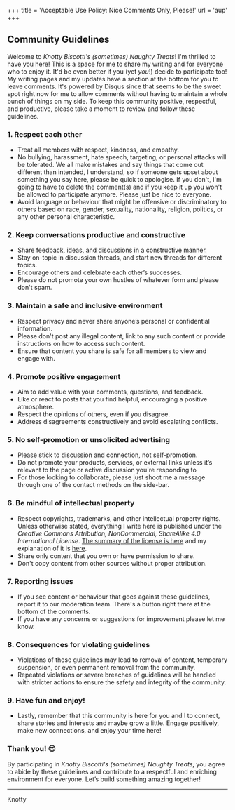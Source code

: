 +++
title = 'Acceptable Use Policy: Nice Comments Only, Please!'
url = 'aup'
+++

## Community Guidelines

Welcome to *Knotty Biscotti's (sometimes) Naughty Treats*! I'm thrilled to have you here! This is a space for me to share my writing and for everyone who to enjoy it.  It'd be even better if you (yet *you*!) decide to participate too!  My writing pages and my updates have a section at the bottom for you to leave comments.  It's powered by Disqus since that seems to be the sweet spot right now for me to allow comments without having to maintain a whole bunch of things on my side. To keep this community positive, respectful, and productive, please take a moment to review and follow these guidelines.

### 1. **Respect each other**

- Treat all members with respect, kindness, and empathy.
- No bullying, harassment, hate speech, targeting, or personal attacks will be tolerated. We all make mistakes and say things that come out different than intended, I understand, so if someone gets upset about something you say here, please be quick to apologise. If you don't, I'm going to have to delete the comment(s) and if you keep it up you won't be allowed to participate anymore. Please just be nice to everyone.
- Avoid language or behaviour that might be offensive or discriminatory to others based on race, gender, sexuality, nationality, religion, politics, or any other personal characteristic.

### 2. **Keep conversations productive and constructive**

- Share feedback, ideas, and discussions in a constructive manner.
- Stay on-topic in discussion threads, and start new threads for different topics.
- Encourage others and celebrate each other’s successes.
- Please do not promote your own hustles of whatever form and please don't spam.

### 3. **Maintain a safe and inclusive environment**

- Respect privacy and never share anyone’s personal or confidential information.    
- Please don't post any illegal content, link to any such content or provide instructions on how to access such content.   
- Ensure that content you share is safe for all members to view and engage with.

### 4. **Promote positive engagement**

- Aim to add value with your comments, questions, and feedback.
- Like or react to posts that you find helpful, encouraging a positive atmosphere.
- Respect the opinions of others, even if you disagree.
- Address disagreements constructively and avoid escalating conflicts.

### 5. **No self-promotion or unsolicited advertising**

- Please stick to discussion and connection, not self-promotion.
- Do not promote your products, services, or external links unless it’s relevant to the page or active discussion you're responding to
- For those looking to collaborate, please just shoot me a message through one of the contact methods on the side-bar.

### 6. **Be mindful of intellectual property**

- Respect copyrights, trademarks, and other intellectual property rights.  Unless otherwise stated, everything I write here is published under the *Creative Commons Attribution, NonCommercial, ShareAlike 4.0 International License*.  [The summary of the license is here](https://creativecommons.org/licenses/by-nc-sa/4.0/) and my explanation of it is [here](license.md).
- Share only content that you own or have permission to share.
- Don't copy content from other sources without proper attribution. 

### 7. **Reporting issues**

- If you see content or behaviour that goes against these guidelines, report it to our moderation team.  There's a button right there at the bottom of the comments.
- If you have any concerns or suggestions for improvement please let me know.

### 8. **Consequences for violating guidelines**

- Violations of these guidelines may lead to removal of content, temporary suspension, or even permanent removal from the community.
- Repeated violations or severe breaches of guidelines will be handled with stricter actions to ensure the safety and integrity of the community.

### 9. **Have fun and enjoy!**

- Lastly, remember that this community is here for you and I to connect, share stories and interests and maybe grow a little. Engage positively, make new connections, and enjoy your time here!

### **Thank you! 😍**

By participating in *Knotty Biscotti's (sometimes) Naughty Treats*, you agree to abide by these guidelines and contribute to a respectful and enriching environment for everyone. Let’s build something amazing together!

***
<signature>Knotty</signature>
